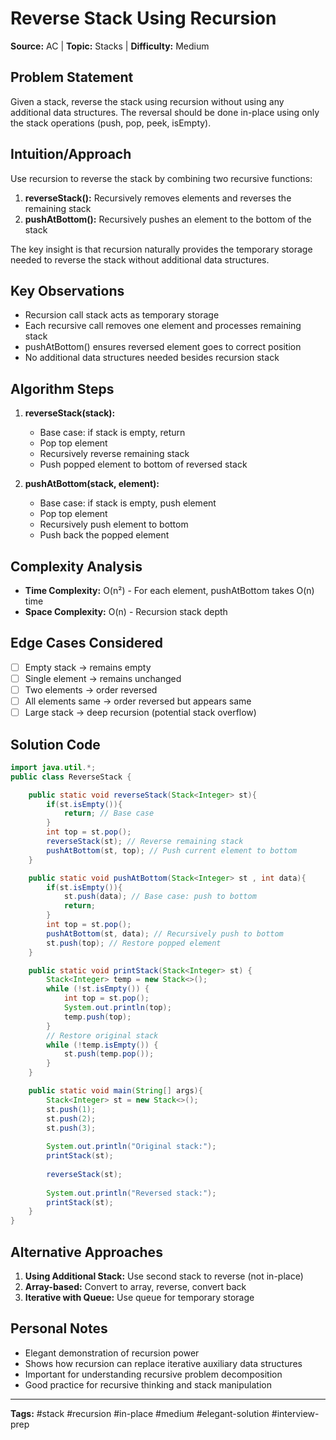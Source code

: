 # Reverse Stack Using Recursion

**Source:** AC | **Topic:** Stacks | **Difficulty:** Medium  

## Problem Statement

Given a stack, reverse the stack using recursion without using any additional data structures. The reversal should be done in-place using only the stack operations (push, pop, peek, isEmpty).

## Intuition/Approach

Use recursion to reverse the stack by combining two recursive functions:
1. **reverseStack():** Recursively removes elements and reverses the remaining stack
2. **pushAtBottom():** Recursively pushes an element to the bottom of the stack

The key insight is that recursion naturally provides the temporary storage needed to reverse the stack without additional data structures.

## Key Observations

- Recursion call stack acts as temporary storage
- Each recursive call removes one element and processes remaining stack
- pushAtBottom() ensures reversed element goes to correct position
- No additional data structures needed besides recursion stack

## Algorithm Steps

1. **reverseStack(stack):**
   - Base case: if stack is empty, return
   - Pop top element
   - Recursively reverse remaining stack
   - Push popped element to bottom of reversed stack

2. **pushAtBottom(stack, element):**
   - Base case: if stack is empty, push element
   - Pop top element
   - Recursively push element to bottom
   - Push back the popped element

## Complexity Analysis

- **Time Complexity:** O(n²) - For each element, pushAtBottom takes O(n) time
- **Space Complexity:** O(n) - Recursion stack depth

## Edge Cases Considered

- [ ] Empty stack → remains empty
- [ ] Single element → remains unchanged
- [ ] Two elements → order reversed
- [ ] All elements same → order reversed but appears same
- [ ] Large stack → deep recursion (potential stack overflow)

## Solution Code

```java
import java.util.*;
public class ReverseStack {

    public static void reverseStack(Stack<Integer> st){
        if(st.isEmpty()){
            return; // Base case
        }
        int top = st.pop();
        reverseStack(st); // Reverse remaining stack
        pushAtBottom(st, top); // Push current element to bottom
    }

    public static void pushAtBottom(Stack<Integer> st , int data){
        if(st.isEmpty()){
            st.push(data); // Base case: push to bottom
            return;
        }
        int top = st.pop();
        pushAtBottom(st, data); // Recursively push to bottom
        st.push(top); // Restore popped element
    }

    public static void printStack(Stack<Integer> st) {
        Stack<Integer> temp = new Stack<>();
        while (!st.isEmpty()) {
            int top = st.pop();
            System.out.println(top); 
            temp.push(top); 
        }
        // Restore original stack
        while (!temp.isEmpty()) {
            st.push(temp.pop());
        }
    }

    public static void main(String[] args){
        Stack<Integer> st = new Stack<>();
        st.push(1);
        st.push(2);
        st.push(3);
        
        System.out.println("Original stack:");
        printStack(st);
        
        reverseStack(st);
        
        System.out.println("Reversed stack:");
        printStack(st);
    }
}
```

## Alternative Approaches

1. **Using Additional Stack:** Use second stack to reverse (not in-place)
2. **Array-based:** Convert to array, reverse, convert back
3. **Iterative with Queue:** Use queue for temporary storage

## Personal Notes

- Elegant demonstration of recursion power
- Shows how recursion can replace iterative auxiliary data structures
- Important for understanding recursive problem decomposition
- Good practice for recursive thinking and stack manipulation

---
**Tags:** #stack #recursion #in-place #medium #elegant-solution #interview-prep